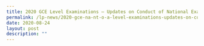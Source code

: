 ```yaml
---
title: 2020 GCE Level Examinations – Updates on Conduct of National Examinations
permalink: /lp-news/2020-gce-na-nt-o-a-level-examinations-updates-on-conduct-of-national-examinations/
date: 2020-08-24
layout: post
description: ""
---
```

